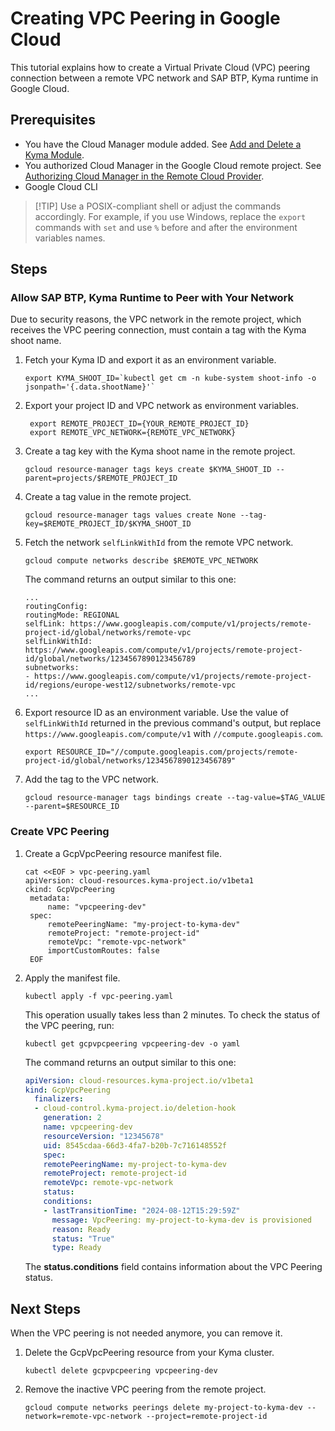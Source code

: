 # Creating VPC Peering in Google Cloud

This tutorial explains how to create a Virtual Private Cloud (VPC) peering connection between a remote VPC network and SAP BTP, Kyma runtime in Google Cloud.

## Prerequisites

* You have the Cloud Manager module added. See [Add and Delete a Kyma Module](https://help.sap.com/docs/btp/sap-business-technology-platform-internal/enable-and-disable-kyma-module?state=DRAFT&version=Internal#loio1b548e9ad4744b978b8b595288b0cb5c).
* You authorized Cloud Manager in the Google Cloud remote project. See [Authorizing Cloud Manager in the Remote Cloud Provider](../00-50-vpc-peering-authorization.md#google-cloud).
* Google Cloud CLI

> [!TIP] Use a POSIX-compliant shell or adjust the commands accordingly. For example, if you use Windows, replace the `export` commands with `set` and use `%` before and after the environment variables names.

## Steps

### Allow SAP BTP, Kyma Runtime to Peer with Your Network

Due to security reasons, the VPC network in the remote project, which receives the VPC peering connection, must contain a tag with the Kyma shoot name.

1. Fetch your Kyma ID and export it as an environment variable.

   ```shell
   export KYMA_SHOOT_ID=`kubectl get cm -n kube-system shoot-info -o jsonpath='{.data.shootName}'`
   ```

2. Export your project ID and VPC network as environment variables.

    ```shell
     export REMOTE_PROJECT_ID={YOUR_REMOTE_PROJECT_ID}
     export REMOTE_VPC_NETWORK={REMOTE_VPC_NETWORK}
     ```

3. Create a tag key with the Kyma shoot name in the remote project.

   ```shell
   gcloud resource-manager tags keys create $KYMA_SHOOT_ID --parent=projects/$REMOTE_PROJECT_ID
   ```

4. Create a tag value in the remote project.

   ```shell
   gcloud resource-manager tags values create None --tag-key=$REMOTE_PROJECT_ID/$KYMA_SHOOT_ID
   ```

5. Fetch the network `selfLinkWithId` from the remote VPC network.

    ```shell
    gcloud compute networks describe $REMOTE_VPC_NETWORK
    ```

    The command returns an output similar to this one:

    ```shell
    ...
    routingConfig:
    routingMode: REGIONAL
    selfLink: https://www.googleapis.com/compute/v1/projects/remote-project-id/global/networks/remote-vpc
    selfLinkWithId: https://www.googleapis.com/compute/v1/projects/remote-project-id/global/networks/1234567890123456789
    subnetworks:
    - https://www.googleapis.com/compute/v1/projects/remote-project-id/regions/europe-west12/subnetworks/remote-vpc
    ...
    ```

6. Export resource ID as an environment variable. Use the value of `selfLinkWithId` returned in the previous command's output, but replace `https://www.googleapis.com/compute/v1` with `//compute.googleapis.com`.

    ```shell
    export RESOURCE_ID="//compute.googleapis.com/projects/remote-project-id/global/networks/1234567890123456789"
    ```

7. Add the tag to the VPC network.

    ```shell
    gcloud resource-manager tags bindings create --tag-value=$TAG_VALUE --parent=$RESOURCE_ID
    ```

### Create VPC Peering

1. Create a GcpVpcPeering resource manifest file.

   ```shell
   cat <<EOF > vpc-peering.yaml
   apiVersion: cloud-resources.kyma-project.io/v1beta1
   ckind: GcpVpcPeering
    metadata:
        name: "vpcpeering-dev"
    spec:
        remotePeeringName: "my-project-to-kyma-dev"
        remoteProject: "remote-project-id"
        remoteVpc: "remote-vpc-network"
        importCustomRoutes: false
    EOF
    ```

2. Apply the manifest file.

   ```shell
   kubectl apply -f vpc-peering.yaml
   ```

   This operation usually takes less than 2 minutes. To check the status of the VPC peering, run:

   ```shell
   kubectl get gcpvpcpeering vpcpeering-dev -o yaml
   ```

   The command returns an output similar to this one:

   ```yaml
   apiVersion: cloud-resources.kyma-project.io/v1beta1
   kind: GcpVpcPeering
     finalizers:
     - cloud-control.kyma-project.io/deletion-hook
       generation: 2
       name: vpcpeering-dev
       resourceVersion: "12345678"
       uid: 8545cdaa-66d3-4fa7-b20b-7c716148552f
       spec:
       remotePeeringName: my-project-to-kyma-dev
       remoteProject: remote-project-id
       remoteVpc: remote-vpc-network
       status:
       conditions:
       - lastTransitionTime: "2024-08-12T15:29:59Z"
         message: VpcPeering: my-project-to-kyma-dev is provisioned
         reason: Ready
         status: "True"
         type: Ready
   ```

   The **status.conditions** field contains information about the VPC Peering status.

## Next Steps

When the VPC peering is not needed anymore, you can remove it.

1. Delete the GcpVpcPeering resource from your Kyma cluster.

   ```shell
   kubectl delete gcpvpcpeering vpcpeering-dev
   ```

2. Remove the inactive VPC peering from the remote project.

   ```shell
   gcloud compute networks peerings delete my-project-to-kyma-dev --network=remote-vpc-network --project=remote-project-id
   ```
